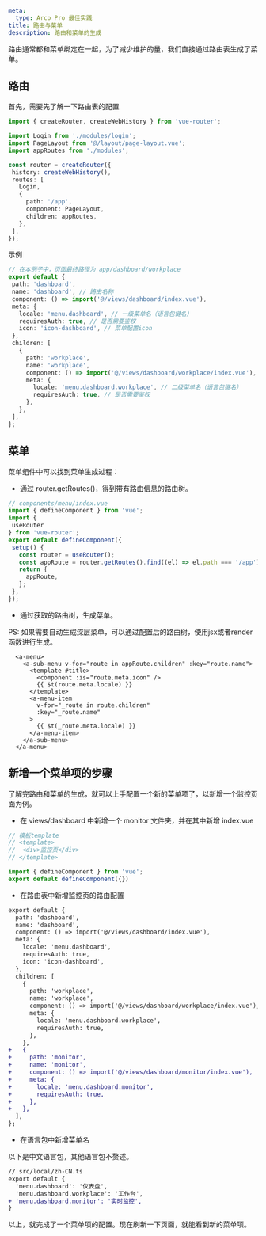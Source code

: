 ```yaml
meta:
  type: Arco Pro 最佳实践
title: 路由与菜单
description: 路由和菜单的生成
```

路由通常都和菜单绑定在一起，为了减少维护的量，我们直接通过路由表生成了菜单。

## 路由

首先，需要先了解一下路由表的配置

 ```ts
import { createRouter, createWebHistory } from 'vue-router';

import Login from './modules/login';
import PageLayout from '@/layout/page-layout.vue';
import appRoutes from './modules';

const router = createRouter({
  history: createWebHistory(),
  routes: [
    Login,
    {
      path: '/app',
      component: PageLayout,
      children: appRoutes,
    },
  ],
});
```

示例

 ```ts
// 在本例子中，页面最终路径为 app/dashboard/workplace
export default {
  path: 'dashboard',
  name: 'dashboard', // 路由名称
  component: () => import('@/views/dashboard/index.vue'),
  meta: {
    locale: 'menu.dashboard', // 一级菜单名（语言包键名）
    requiresAuth: true, // 是否需要鉴权
    icon: 'icon-dashboard', // 菜单配置icon
  },
  children: [
    {
      path: 'workplace',
      name: 'workplace',
      component: () => import('@/views/dashboard/workplace/index.vue'),
      meta: {
        locale: 'menu.dashboard.workplace', // 二级菜单名（语言包键名）
        requiresAuth: true, // 是否需要鉴权
      },
    },
  ],
};
```

## 菜单

菜单组件中可以找到菜单生成过程：

- 通过 router.getRoutes()，得到带有路由信息的路由树。

 ```ts
// components/menu/index.vue
import { defineComponent } from 'vue';
import {
  useRouter
} from 'vue-router';
export default defineComponent({
  setup() {
    const router = useRouter();
    const appRoute = router.getRoutes().find((el) => el.path === '/app');
    return {
      appRoute,
    };
  },
});
```

- 通过获取的路由树，生成菜单。

PS: 如果需要自动生成深层菜单，可以通过配置后的路由树，使用jsx或者render函数进行生成。

```vue
  <a-menu>
    <a-sub-menu v-for="route in appRoute.children" :key="route.name">
      <template #title>
        <component :is="route.meta.icon" />
        {{ $t(route.meta.locale) }}
      </template>
      <a-menu-item
        v-for="_route in route.children"
        :key="_route.name"
      >
        {{ $t(_route.meta.locale) }}
      </a-menu-item>
    </a-sub-menu>
  </a-menu>
```

## 新增一个菜单项的步骤

了解完路由和菜单的生成，就可以上手配置一个新的菜单项了，以新增一个监控页面为例。

- 在 views/dashboard 中新增一个 monitor 文件夹，并在其中新增 index.vue

 ```ts
// 模板template
// <template>
//  <div>监控页</div>
// </template>

import { defineComponent } from 'vue';
export default defineComponent({})
```

- 在路由表中新增监控页的路由配置

```diff
export default {
  path: 'dashboard',
  name: 'dashboard',
  component: () => import('@/views/dashboard/index.vue'),
  meta: {
    locale: 'menu.dashboard',
    requiresAuth: true,
    icon: 'icon-dashboard',
  },
  children: [
    {
      path: 'workplace',
      name: 'workplace',
      component: () => import('@/views/dashboard/workplace/index.vue'),
      meta: {
        locale: 'menu.dashboard.workplace',
        requiresAuth: true,
      },
    },
+   {
+     path: 'monitor',
+     name: 'monitor',
+     component: () => import('@/views/dashboard/monitor/index.vue'),
+     meta: {
+       locale: 'menu.dashboard.monitor',
+       requiresAuth: true,
+     },
+   },
  ],
};
```

- 在语言包中新增菜单名

以下是中文语言包，其他语言包不赘述。

```diff
// src/local/zh-CN.ts
export default {
  'menu.dashboard': '仪表盘',
  'menu.dashboard.workplace': '工作台',
+ 'menu.dashboard.monitor': '实时监控',
}
```

以上，就完成了一个菜单项的配置。现在刷新一下页面，就能看到新的菜单项。




